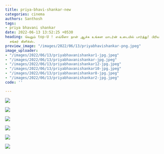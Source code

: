 ```yaml
---
title: priya-bhavi-shankar-new
categories: cinema
authors: Santhosh
tags:
- priya bhavani shankar
date: 2022-06-13 13:52:25 +0530
heading: வெறும் top-U ! எவ்ளோ நாள் ஆச்சு உங்கள மாடர்ன் உடையில் பார்த்து! பிரியா பவானி
  சங்கர் கிளிக்ஸ்.
preview_image: "/images/2022/06/13/priyabhavishankar-png.jpeg"
image_uploader:
- "/images/2022/06/13/priyabhavanishankar1-jpg.jpeg"
- "/images/2022/06/13/priyabhavanishankar-jpg.jpeg"
- "/images/2022/06/13/priyabhavanishankar12-jpg.jpeg"
- "/images/2022/06/13/priyabhavanishankar10-jpg.jpeg"
- "/images/2022/06/13/priyabhavanishankar8-jpg.jpeg"
- "/images/2022/06/13/priyabhavanishankar2-jpg.jpeg"
code: ''

---
```

![](/images/2022/06/13/priyabhavanishankar1-1-jpg.jpeg)

![](/images/2022/06/13/priyabhavanishankar-jpg.jpeg)

![](/images/2022/06/13/priyabhavanishankar2-jpg.jpeg)

![](/images/2022/06/13/priyabhavanishankar12-jpg.jpeg)

![](/images/2022/06/13/priyabhavanishankar8-jpg.jpeg)

![](/images/2022/06/13/priyabhavanishankar10-jpg.jpeg)
